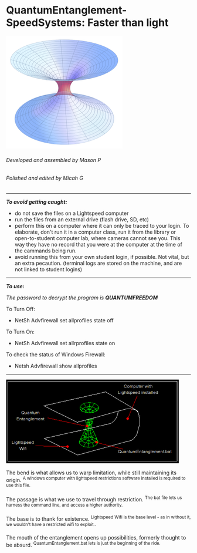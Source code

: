# QuantumEntanglement-SpeedSystems: Faster than light
![icon](/icon.png)
###### Developed and assembled by Mason P
###### Polished and edited by Micah G
---
__*To avoid getting caught:*__
- do not save the files on a Lightspeed computer
- run the files from an external drive (flash drive, SD, etc)
- perform this on a computer where it can only be traced to your login. To elaborate, don't run it in a computer class, run it from the library or open-to-student computer lab, where cameras cannot see you. This way they have no record that you were at the computer at the time of the cammands being run.
- avoid running this from your own student login, if possible. Not vital, but an extra pecaution. (terminal logs are stored on the machine, and are not linked to student logins)
***
__*To use:*__

_The password to decrypt the program is **QUANTUMFREEDOM**_

To Turn Off: 
- NetSh Advfirewall set allprofiles state off

To Turn On: 
- NetSh Advfirewall set allrprofiles state on

To check the status of Windows Firewall: 
- Netsh Advfirewall show allprofiles
***
![example](https://raw.githubusercontent.com/MPG13/QuantumEntanglement-SpeedSystems/master/quantum.png)

The bend is what allows us to warp limitation, while still maintaining its origin. <sup>A windows computer with lightspeed restrictions software installed is required to use this file.</sup>

The passage is what we use to travel through restriction. <sup>The bat file lets us harness the command line, and access a higher authority.</sup>

The base is to thank for existence. <sup>Lightspeed Wifi is the base level - as in without it, we wouldn't have a restricted wifi to exploit..</sup>

The mouth of the entanglement opens up possibilities, formerly thought to be absurd. <sup>QuantumEntanglement.bat lets is just the beginning of the ride.</sup>
